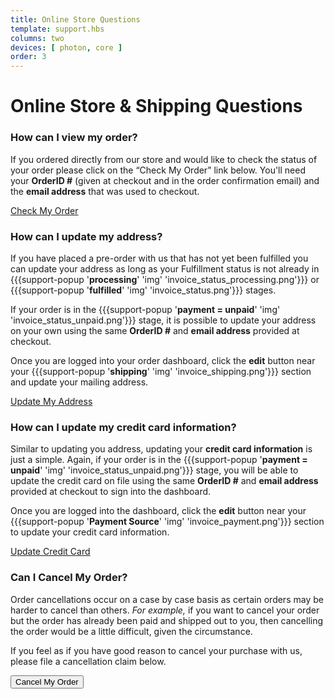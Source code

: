 ```yaml
---
title: Online Store Questions
template: support.hbs
columns: two
devices: [ photon, core ]
order: 3
---
```


Online Store & Shipping Questions
===

### How can I view my order?

If you ordered directly from our store and would like to check the status of your order
please click on the “Check My Order” link below. You'll need your **OrderID #** (given at checkout and in the order confirmation email) and the **email address** that was used to checkout.

<a href="https://dashboard.trycelery.com/status" class="button">Check My Order</a> 

### How can I update my address?

If you have placed a pre-order with us that has not yet been fulfilled you can update your address as long as your
<a>Fulfillment</a> status is not already in {{{support-popup '**processing**' 'img' 'invoice_status_processing.png'}}} or {{{support-popup '**fulfilled**' 'img' 'invoice_status.png'}}} stages. 

If your order is in the {{{support-popup '**payment = unpaid**' 'img' 'invoice_status_unpaid.png'}}} stage, it is possible to update your address on your own using the same **OrderID #** and **email address** provided at checkout. 

Once you are logged into your order dashboard, click the **edit** button near your {{{support-popup '**shipping**' 'img' 'invoice_shipping.png'}}} section and update your mailing address.

<a href="https://dashboard.trycelery.com/status" class="button">Update My Address</a>


### How can I update my credit card information?

Similar to updating you address, updating your **credit card information** is just a simple. Again, if your order is in the {{{support-popup '**payment = unpaid**' 'img' 'invoice_status_unpaid.png'}}} stage, you will be able to update the credit card on file using the same **OrderID #** and **email address** provided at checkout to sign into the dashboard.


Once you are logged into the dashboard, click the **edit** button near your {{{support-popup '**Payment Source**' 'img' 'invoice_payment.png'}}} section to update your credit card information.

<a href="https://dashboard.trycelery.com/status" class="button">Update Credit Card</a>


### Can I Cancel My Order?

Order cancellations occur on a case by case basis as certain orders may be harder to cancel than others. *For example,* if you want to cancel your order but the order has already been paid and shipped out to you, then cancelling the order would be a little difficult, given the circumstance.

If you feel as if you have good reason to cancel your purchase with us, please file a cancellation claim below.

<form>
	<a> <input class="button" type="button" value="Cancel My Order" onClick="script: Zenbox.show(); return false;" /> </a>
</form>


